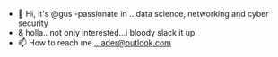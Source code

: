 - 👋 Hi, it's @gus
-passionate in ...data science, networking and cyber security
- & holla.. not only interested...i bloody slack it up
- 📫 How to reach me ...ader@outlook.com

<!---
Medici-web/Medici-web is a ✨ special ✨ repository because its `README.md` (this file) appears on your GitHub profile.
You can click the Preview link to take a look at your changes.
--->

